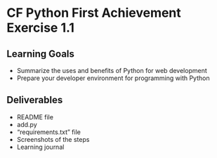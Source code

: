 # CF Python First Achievement Exercise 1.1
 
## Learning Goals
* Summarize the uses and benefits of Python for web development
* Prepare your developer environment for programming with Python

## Deliverables
* README file
* add.py
* “requirements.txt” file
* Screenshots of the steps
* Learning journal